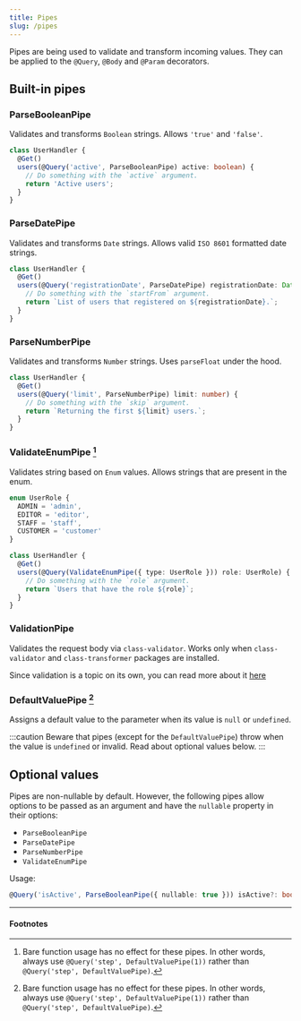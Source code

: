 ```yaml
---
title: Pipes
slug: /pipes
---
```


Pipes are being used to validate and transform incoming values. They can be applied to the `@Query`, `@Body` and `@Param` decorators.

## Built-in pipes

### ParseBooleanPipe

Validates and transforms `Boolean` strings. Allows `'true'` and `'false'`.

```ts
class UserHandler {
  @Get()
  users(@Query('active', ParseBooleanPipe) active: boolean) {
    // Do something with the `active` argument.
    return 'Active users';
  }
}
```

### ParseDatePipe

Validates and transforms `Date` strings. Allows valid `ISO 8601` formatted date strings.

```ts
class UserHandler {
  @Get()
  users(@Query('registrationDate', ParseDatePipe) registrationDate: Date) {
    // Do something with the `startFrom` argument.
    return `List of users that registered on ${registrationDate}.`;
  }
}
```

### ParseNumberPipe

Validates and transforms `Number` strings. Uses `parseFloat` under the hood.

```ts
class UserHandler {
  @Get()
  users(@Query('limit', ParseNumberPipe) limit: number) {
    // Do something with the `skip` argument.
    return `Returning the first ${limit} users.`;
  }
}
```

### ValidateEnumPipe [^1]

Validates string based on `Enum` values. Allows strings that are present in the enum.

```ts
enum UserRole {
  ADMIN = 'admin',
  EDITOR = 'editor',
  STAFF = 'staff',
  CUSTOMER = 'customer'
}

class UserHandler {
  @Get()
  users(@Query(ValidateEnumPipe({ type: UserRole })) role: UserRole) {
    // Do something with the `role` argument.
    return `Users that have the role ${role}`;
  }
}
```

### ValidationPipe

Validates the request body via `class-validator`. Works only when `class-validator` and `class-transformer` packages are installed.

Since validation is a topic on its own, you can read more about it [here](/docs/validation)

### DefaultValuePipe [^1]

Assigns a default value to the parameter when its value is `null` or `undefined`.

:::caution
Beware that pipes (except for the `DefaultValuePipe`) throw when the value is `undefined` or invalid. Read about optional values below.
:::

## Optional values

Pipes are non-nullable by default. However, the following pipes allow options to be passed as an argument and have the `nullable` property in their options:

- `ParseBooleanPipe`
- `ParseDatePipe`
- `ParseNumberPipe`
- `ValidateEnumPipe`

Usage:
```ts
@Query('isActive', ParseBooleanPipe({ nullable: true })) isActive?: boolean
```

---

#### Footnotes
[^1]: Bare function usage has no effect for these pipes. In other words, always use `@Query('step', DefaultValuePipe(1))` rather than `@Query('step', DefaultValuePipe)`.